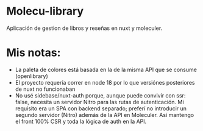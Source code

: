 # Molecu-library

Aplicación de gestion de libros y reseñas en nuxt y moleculer.

# Mis notas:

-   La paleta de colores está basada en la de la misma API que se consume (openlibrary)
-   El proyecto requería correr en node 18 por lo que versiónes posteriores de nuxt no funcionaban
-   No usé sidebase/nuxt-auth porque, aunque puede convivir con ssr: false, necesita un servidor Nitro para las rutas de autenticación. Mi requisito era un SPA con backend separado; preferí no introducir un segundo servidor (Nitro) además de la API en Moleculer. Así mantengo el front 100% CSR y toda la lógica de auth en la API.
